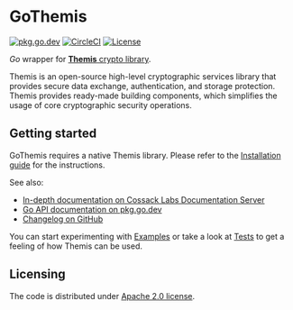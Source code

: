 # GoThemis

[![pkg.go.dev][pkg-go-dev-badge]][pkg-go-dev]
[![CircleCI][circle-ci-badge]][circle-ci]
[![License][license-badge]][license]

_Go_ wrapper for [**Themis** crypto library][themis].

Themis is an open-source high-level cryptographic services library that provides secure data exchange, authentication, and storage protection.
Themis provides ready-made building components, which simplifies the usage of core cryptographic security operations.

[themis]: https://github.com/cossacklabs/themis
[pkg-go-dev]: https://pkg.go.dev/mod/github.com/cossacklabs/themis/gothemis
[pkg-go-dev-badge]: https://pkg.go.dev/badge/mod/github.com/cossacklabs/themis/gothemis
[circle-ci]: https://circleci.com/gh/cossacklabs/themis/tree/master
[circle-ci-badge]: https://circleci.com/gh/cossacklabs/themis/tree/master.svg?style=shield
[license]: https://github.com/cossacklabs/themis/blob/master/LICENSE
[license-badge]: https://img.shields.io/github/license/cossacklabs/themis

## Getting started

GoThemis requires a native Themis library.
Please refer to the [Installation guide][installation] for the instructions.

See also:

 - [In-depth documentation on Cossack Labs Documentation Server][docs]
 - [Go API documentation on pkg.go.dev][pkg-go-dev]
 - [Changelog on GitHub][CHANGELOG]

You can start experimenting with [Examples][examples] or take a look at [Tests][tests]
to get a feeling of how Themis can be used.

[installation]: https://docs.cossacklabs.com/themis/languages/go/installation/
[docs]: https://docs.cossacklabs.com/themis/
[CHANGELOG]: https://github.com/cossacklabs/themis/blob/master/CHANGELOG.md
[examples]: https://github.com/cossacklabs/themis/tree/master/docs/examples/go
[tests]: https://github.com/cossacklabs/themis/tree/master/gothemis

## Licensing

The code is distributed under [Apache 2.0 license][license].
